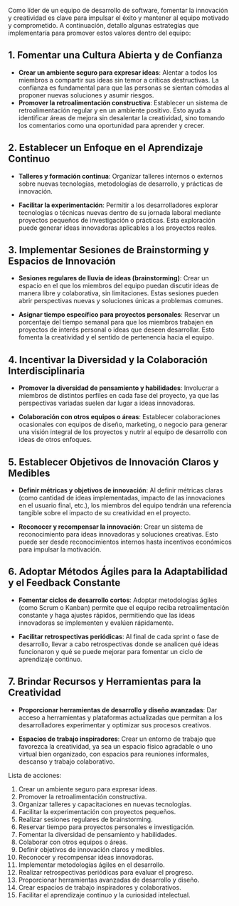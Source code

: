 Como líder de un equipo de desarrollo de software, fomentar la innovación y creatividad es clave para impulsar el éxito y mantener al equipo motivado y comprometido. A continuación, detallo algunas estrategias que implementaría para promover estos valores dentro del equipo:

## 1. Fomentar una Cultura Abierta y de Confianza

- **Crear un ambiente seguro para expresar ideas**: Alentar a todos los miembros a compartir sus ideas sin temor a críticas destructivas. La confianza es fundamental para que las personas se sientan cómodas al proponer nuevas soluciones y asumir riesgos.
- **Promover la retroalimentación constructiva**: Establecer un sistema de retroalimentación regular y en un ambiente positivo. Esto ayuda a identificar áreas de mejora sin desalentar la creatividad, sino tomando los comentarios como una oportunidad para aprender y crecer.

## 2. Establecer un Enfoque en el Aprendizaje Continuo

- **Talleres y formación continua**: Organizar talleres internos o externos sobre nuevas tecnologías, metodologías de desarrollo, y prácticas de innovación.

- **Facilitar la experimentación**: Permitir a los desarrolladores explorar tecnologías o técnicas nuevas dentro de su jornada laboral mediante proyectos pequeños de investigación o prácticas. Esta exploración puede generar ideas innovadoras aplicables a los proyectos reales.


## 3. Implementar Sesiones de Brainstorming y Espacios de Innovación

- **Sesiones regulares de lluvia de ideas (brainstorming)**: Crear un espacio en el que los miembros del equipo puedan discutir ideas de manera libre y colaborativa, sin limitaciones. Estas sesiones pueden abrir perspectivas nuevas y soluciones únicas a problemas comunes.

- **Asignar tiempo específico para proyectos personales**: Reservar un porcentaje del tiempo semanal para que los miembros trabajen en proyectos de interés personal o ideas que deseen desarrollar. Esto fomenta la creatividad y el sentido de pertenencia hacia el equipo.

## 4. Incentivar la Diversidad y la Colaboración Interdisciplinaria

- **Promover la diversidad de pensamiento y habilidades**: Involucrar a miembros de distintos perfiles en cada fase del proyecto, ya que las perspectivas variadas suelen dar lugar a ideas innovadoras.

- **Colaboración con otros equipos o áreas**: Establecer colaboraciones ocasionales con equipos de diseño, marketing, o negocio para generar una visión integral de los proyectos y nutrir al equipo de desarrollo con ideas de otros enfoques.

## 5. Establecer Objetivos de Innovación Claros y Medibles

- **Definir métricas y objetivos de innovación**: Al definir métricas claras (como cantidad de ideas implementadas, impacto de las innovaciones en el usuario final, etc.), los miembros del equipo tendrán una referencia tangible sobre el impacto de su creatividad en el proyecto.

- **Reconocer y recompensar la innovación**: Crear un sistema de reconocimiento para ideas innovadoras y soluciones creativas. Esto puede ser desde reconocimientos internos hasta incentivos económicos para impulsar la motivación.

## 6. Adoptar Métodos Ágiles para la Adaptabilidad y el Feedback Constante

- **Fomentar ciclos de desarrollo cortos**: Adoptar metodologías ágiles (como Scrum o Kanban) permite que el equipo reciba retroalimentación constante y haga ajustes rápidos, permitiendo que las ideas innovadoras se implementen y evalúen rápidamente.

- **Facilitar retrospectivas periódicas**: Al final de cada sprint o fase de desarrollo, llevar a cabo retrospectivas donde se analicen qué ideas funcionaron y qué se puede mejorar para fomentar un ciclo de aprendizaje continuo.

## 7. Brindar Recursos y Herramientas para la Creatividad

- **Proporcionar herramientas de desarrollo y diseño avanzadas**: Dar acceso a herramientas y plataformas actualizadas que permitan a los desarrolladores experimentar y optimizar sus procesos creativos.

- **Espacios de trabajo inspiradores**: Crear un entorno de trabajo que favorezca la creatividad, ya sea un espacio físico agradable o uno virtual bien organizado, con espacios para reuniones informales, descanso y trabajo colaborativo.

Lista de acciones:

1. Crear un ambiente seguro para expresar ideas.
1. Promover la retroalimentación constructiva.
1. Organizar talleres y capacitaciones en nuevas tecnologías.
1. Facilitar la experimentación con proyectos pequeños.
1. Realizar sesiones regulares de brainstorming.
1. Reservar tiempo para proyectos personales e investigación.
1. Fomentar la diversidad de pensamiento y habilidades.
1. Colaborar con otros equipos o áreas.
1. Definir objetivos de innovación claros y medibles.
1. Reconocer y recompensar ideas innovadoras.
1. Implementar metodologías ágiles en el desarrollo.
1. Realizar retrospectivas periódicas para evaluar el progreso.
1. Proporcionar herramientas avanzadas de desarrollo y diseño.
1. Crear espacios de trabajo inspiradores y colaborativos.
1. Facilitar el aprendizaje continuo y la curiosidad intelectual.